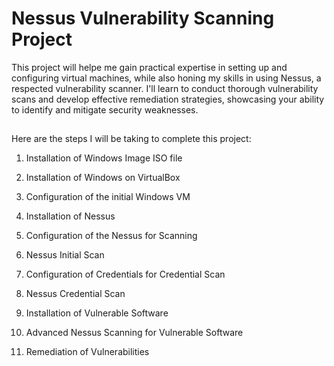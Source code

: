 # Nessus Vulnerability Scanning Project

This project will helpe me gain practical expertise in setting up and configuring virtual machines, while also honing my skills in using Nessus, a respected vulnerability scanner. I'll learn to conduct thorough vulnerability scans and develop effective remediation strategies, showcasing your ability to identify and mitigate security weaknesses.

<h2></h2>

Here are the steps I will be taking to complete this project:

1. Installation of Windows Image ISO file

2. Installation of Windows on VirtualBox

3. Configuration of the initial Windows VM

4. Installation of Nessus

5. Configuration of the Nessus for Scanning

6. Nessus Initial Scan

7. Configuration of Credentials for Credential Scan

8. Nessus Credential Scan

9. Installation of Vulnerable Software

10. Advanced Nessus Scanning for Vulnerable Software

11. Remediation of Vulnerabilities 
